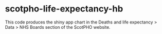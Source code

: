 # scotpho-life-expectancy-hb
This code produces the shiny app chart in the Deaths and life expectancy > Data > NHS Boards section of the ScotPHO website. 
